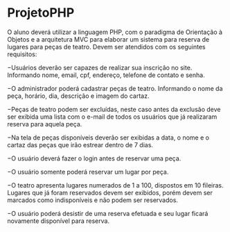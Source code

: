 # ProjetoPHP

O aluno deverá utilizar a linguagem PHP, com o paradigma de Orientação à Objetos e a
arquitetura MVC para elaborar um sistema para reserva de lugares para peças de teatro.
Devem ser atendidos com os seguintes requisitos:

−Usuários deverão ser capazes de realizar sua inscrição no site. Informando nome, email,
cpf, endereço, telefone de contato e senha.

−O administrador poderá cadastrar peças de teatro. Informando o nome da peça, horário,
dia, descrição e imagem do cartaz.

−Peças de teatro podem ser excluídas, neste caso antes da exclusão deve ser exibida uma
lista com o e-mail de todos os usuários que já realizaram reserva para aquela peça.

−Na tela de peças disponíveis deverão ser exibidas a data, o nome e o cartaz das peças
que irão estrear dentro de 7 dias.

−O usuário deverá fazer o login antes de reservar uma peça.

−O usuário somente poderá reservar um lugar por peça.

−O teatro apresenta lugares numerados de 1 a 100, dispostos em 10 fileiras. Lugares que já
foram reservados devem ser exibidos, porém devem ser marcados como indisponíveis e
não podem ser reservados.

−O usuário poderá desistir de uma reserva efetuada e seu lugar ficará novamente disponível
para reserva.

